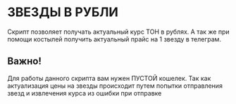 # ЗВЕЗДЫ В РУБЛИ
Скрипт позволяет получать актуальный курс ТОН в рублях. А так же при помощи костылей получить актуальный прайс на 1 звезду в телеграм. 
## Важно!
Для работы данного скрипта вам нужен ПУСТОЙ кошелек. Так как актуализация цены на звезды происходит путем попытки отправления звезд и извлечения курса из ошибки при отправке

